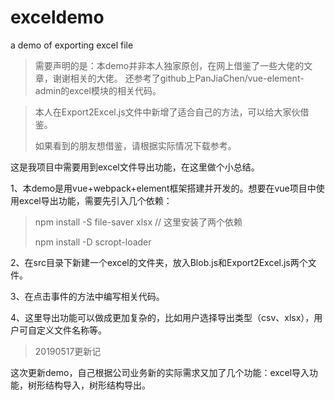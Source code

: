 # exceldemo
a demo of exporting excel file

> 需要声明的是：本demo并非本人独家原创，在网上借鉴了一些大佬的文章，谢谢相关的大佬。
> 还参考了github上PanJiaChen/vue-element-admin的excel模块的相关代码。

> 本人在Export2Excel.js文件中新增了适合自己的方法，可以给大家伙借鉴。
> 
> 如果看到的朋友想借鉴，请根据实际情况下载参考。

这是我项目中需要用到excel文件导出功能，在这里做个小总结。

1、本demo是用vue+webpack+element框架搭建并开发的。想要在vue项目中使用excel导出功能，需要先引入几个依赖：

> npm install -S file-saver xlsx // 这里安装了两个依赖
> 
> npm install -D scropt-loader

2、在src目录下新建一个excel的文件夹，放入Blob.js和Export2Excel.js两个文件。

3、在点击事件的方法中编写相关代码。

4、这里导出功能可以做成更加复杂的，比如用户选择导出类型（csv、xlsx），用户可自定义文件名称等。

> 20190517更新记

这次更新demo，自己根据公司业务新的实际需求又加了几个功能：excel导入功能，树形结构导入，树形结构导出。
